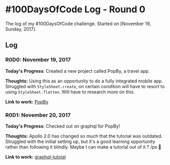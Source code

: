# #100DaysOfCode Log - Round 0

The log of my #100DaysOfCode challenge. Started on [November 19, Sunday, 2017].

## Log

### R0D0: November 19, 2017

**Today's Progress**: Created a new project called PopBy, a travel app.

**Thoughts:**  Using this as an opportunity to do a fully integrated mobile app.
Struggled with `StyleSheet.create`, on certain condition will have to resort to
using `StyleSheet.flatten`. Will have to research more on this.

**Link to work:** [PopBy](https://github.com/kevindessely/popby)

### R0D1: November 20, 2017

**Today's Progress**: Checked out on graphql for PopBy!

**Thoughts:**  Apollo 2.0 has changed so much that the tutorial was outdated.
Struggled with the initial setting up, but it's a good learning opportunity
rather than following it blindly. Maybe I can make a tutorial out of it ? /ps 🤔


**Link to work:** [graphql-tutoial](https://github.com/kevindessely/graphql-tutorial)
